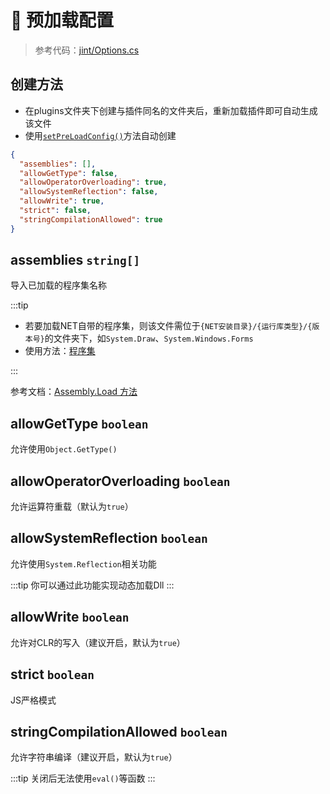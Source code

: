 # 📝 预加载配置

>参考代码：[jint/Options.cs](https://github.com/sebastienros/jint/blob/main/Jint/Options.cs)

## 创建方法

- 在plugins文件夹下创建与插件同名的文件夹后，重新加载插件即可自动生成该文件
- 使用[`setPreLoadConfig()`](function/serein#设置预加载配置)方法自动创建

```json title="PreLoadConfig.json"
{
  "assemblies": [],
  "allowGetType": false,
  "allowOperatorOverloading": true,
  "allowSystemReflection": false,
  "allowWrite": true,
  "strict": false,
  "stringCompilationAllowed": true
}
```

## assemblies `string[]`

导入已加载的程序集名称

:::tip

- 若要加载NET自带的程序集，则该文件需位于`{NET安装目录}/{运行库类型}/{版本号}`的文件夹下，如`System.Draw`、`System.Windows.Forms`
- 使用方法：[程序集](assembly)

:::

参考文档：[Assembly.Load 方法](https://learn.microsoft.com/zh-cn/dotnet/api/system.reflection.assembly.load)

## allowGetType `boolean`

允许使用`Object.GetType()`

## allowOperatorOverloading `boolean`

允许运算符重载（默认为`true`）

## allowSystemReflection `boolean`

允许使用`System.Reflection`相关功能

:::tip
你可以通过此功能实现动态加载Dll
:::

## allowWrite `boolean`

允许对CLR的写入（建议开启，默认为`true`）

## strict `boolean`

JS严格模式

## stringCompilationAllowed `boolean`

允许字符串编译（建议开启，默认为`true`）

:::tip
关闭后无法使用`eval()`等函数
:::
